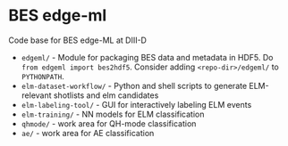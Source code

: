 # BES edge-ml

Code base for BES edge-ML at DIII-D

- `edgeml/` - Module for packaging BES data and metadata in HDF5.
Do `from edgeml import bes2hdf5`.  Consider adding `<repo-dir>/edgeml/` to
`PYTHONPATH`.
- `elm-dataset-workflow/` - Python and shell scripts to generate ELM-relevant
shotlists and elm candidates
- `elm-labeling-tool/` - GUI for interactively labeling ELM events
- `elm-training/` - NN models for ELM classification
- `qhmode/` - work area for QH-mode classification
- `ae/` - work area for AE classification
